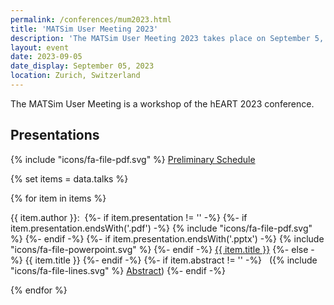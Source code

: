 ```yaml
---
permalink: /conferences/mum2023.html
title: 'MATSim User Meeting 2023'
description: 'The MATSim User Meeting 2023 takes place on September 5, 2023 in Zurich, Switzerland.'
layout: event
date: 2023-09-05
date_display: September 05, 2023
location: Zurich, Switzerland
---
```


<div class="lead">
The MATSim User Meeting is a workshop of the hEART 2023 conference.
</div>


## Presentations

{% include "icons/fa-file-pdf.svg" %} [Preliminary Schedule](/conferences/mum2023/MUM2023_Preliminary-Schedule.pdf)


{% set items = data.talks %}
<div>{% for item in items %}
	<p>
		{{ item.author }}:&nbsp; 
		{%- if item.presentation != '' -%}
			{%- if item.presentation.endsWith('.pdf') -%}
				{% include "icons/fa-file-pdf.svg" %} 
			{%- endif -%}
			{%- if item.presentation.endsWith('.pptx') -%}
				{% include "icons/fa-file-powerpoint.svg" %} 
			{%- endif -%}
			<a href="/conferences/mum2023/presentations/{{ item.presentation }}">{{ item.title }}</a>
		{%- else -%}
			{{ item.title }}
		{%- endif -%}
		{%- if item.abstract != '' -%}
			&nbsp;&nbsp;({% include "icons/fa-file-lines.svg" %} <a href="/conferences/mum2023/abstracts/{{ item.abstract }}">Abstract</a>)
		{%- endif -%}
	</p>{% endfor %}
</div>

